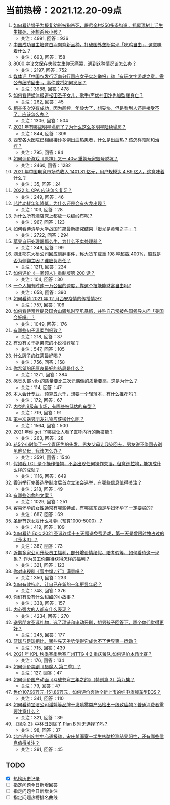 # 当前热榜：2021.12.20-09点
1. [如何看待猴子为报复幼崽被狗杀死，屠尽全村250多条狗崽，抓屋顶树上活生生摔死，还想杀死小孩？](https://www.zhihu.com/question/506917729)
    * 关注：4991, 回答：936
2. [中国成功自主培育白羽肉鸡新品种，打破国外垄断实现「吃鸡自由」，这意味着什么？](https://www.zhihu.com/question/503474425)
    * 关注：693, 回答：158
3. [8000 字论文保存失败女生仰天痛哭，遇到这种情况该怎么办？](https://www.zhihu.com/question/507048743)
    * 关注：2197, 回答：752
4. [媒体评「中国农发行河南分行回应女子实名举报」称「有玩文字游戏之意，需公布细节回击」，事件或将如何发展？](https://www.zhihu.com/question/506284980)
    * 关注：3988, 回答：478
5. [如何看待媒体报道松田圣子女儿，歌手/声优神田沙也加坠楼身亡？](https://www.zhihu.com/question/506999509)
    * 关注：262, 回答：45
6. [相亲多次没有成功，因为颜控，年龄大了，想妥协，但是看到人还是接受不了，应该怎么办？](https://www.zhihu.com/question/506556431)
    * 关注：1306, 回答：504
7. [2021 年有哪些明星塌房了？为什么这么多明星陆续塌房？](https://www.zhihu.com/question/503251831)
    * 关注：844, 回答：309
8. [西安各大医院已相继接诊多例出血热患者，什么是出血热？该怎样预防和治疗？](https://www.zhihu.com/question/506992757)
    * 关注：795, 回答：84
9. [如何评价游戏《原神》又一 40w 重氪玩家毁号脱坑？](https://www.zhihu.com/question/506334661)
    * 关注：2460, 回答：1282
10. [2021 年中国电竞市场总收入 1401.81 亿元，用户规模达 4.89 亿人，这意味着什么？](https://www.zhihu.com/question/506456658)
    * 关注：35, 回答：24
11. [2022 年 CPA 应该怎么复习？](https://www.zhihu.com/question/492027528)
    * 关注：249, 回答：46
12. [芯片功耗年年降低，为什么还是会有火龙出现？](https://www.zhihu.com/question/505219675)
    * 关注：103, 回答：28
13. [为什么所有酒店床上都放一块绸缎布呢？](https://www.zhihu.com/question/505871719)
    * 关注：967, 回答：123
14. [如何看待清华大学战国竹简最新研究结果「蚩尤是黄帝之子」？](https://www.zhihu.com/question/495891279)
    * 关注：2722, 回答：294
15. [苹果自研处理器那么牛，为什么不卖处理器？](https://www.zhihu.com/question/504993476)
    * 关注：349, 回答：99
16. [湖北鄂东大桥公司回应侧翻事件，称大货车载重 198 吨超载 400%，超载是否为侧翻主因？谁应负责任？](https://www.zhihu.com/question/507023464)
    * 关注：1211, 回答：224
17. [如何评价《一拳超人》重制版第 200 话？](https://www.zhihu.com/question/506852212)
    * 关注：104, 回答：30
18. [一个人拥有时速一万公里的速度，靠这个技能能财富自由吗?](https://www.zhihu.com/question/505137647)
    * 关注：658, 回答：390
19. [如何看待 2021 年 12 月西安疫情的传播情况?](https://www.zhihu.com/question/506471274)
    * 关注：757, 回答：106
20. [如何看待拜登提及国会山骚乱时罕见暴怒，并称自己常被各国领导人问「美国会好吗」？](https://www.zhihu.com/question/506966590)
    * 关注：1049, 回答：176
21. [有哪些句子温柔到极致？](https://www.zhihu.com/question/506299773)
    * 关注：218, 回答：37
22. [有没有关于姐弟恋的小说推荐呢？](https://www.zhihu.com/question/374357407)
    * 关注：547, 回答：105
23. [什么牌子的红茶最好喝？](https://www.zhihu.com/question/442436136)
    * 关注：756, 回答：158
24. [你希望的灰原哀最好的结局是什么？](https://www.zhihu.com/question/316395335)
    * 关注：1271, 回答：384
25. [感觉头部 vtb 的质量要比三次元偶像的质量要高，这是为什么？](https://www.zhihu.com/question/505776714)
    * 关注：114, 回答：47
26. [本人会计专业，预算五六千，想要一个轻薄本，有什么推荐吗？](https://www.zhihu.com/question/454742973)
    * 关注：172, 回答：67
27. [内卷的B级车市场，有哪些被低估的车型？](https://www.zhihu.com/question/504121167)
    * 关注：719, 回答：91
28. [第一次送男朋友礼物应该送什么呢？](https://www.zhihu.com/question/320207842)
    * 关注：1564, 回答：500
29. [2021 年你 get 了哪些让人看了直呼内行的新技能？](https://www.zhihu.com/question/502527978)
    * 关注：263, 回答：28
30. [花5个小时染了一个青灰色的头发，男友父母让我染回去，男友说不染回去别见他父母，我该怎么办？](https://www.zhihu.com/question/505887195)
    * 关注：3591, 回答：1546
31. [假如我 LOL 是个操作怪物，不会出现任何操作失误，但意识拉垮，能铸成什么样的成就？](https://www.zhihu.com/question/497089900)
    * 关注：1116, 回答：649
32. [香港举行完善选举制度后首次立法会选举，有哪些信息值得关注？](https://www.zhihu.com/question/507021051)
    * 关注：218, 回答：49
33. [有哪些治愈的文案？](https://www.zhihu.com/question/484713864)
    * 关注：1029, 回答：251
34. [容易怀孕的女性通常有哪些特点，有哪些东西是孕妇怀孕了一定要买的?](https://www.zhihu.com/question/485060804)
    * 关注：687, 回答：69
35. [圣诞节送女友什么礼物（预算1000-5000）？](https://www.zhihu.com/question/358531188)
    * 关注：419, 回答：109
36. [如何看待 Epic 2021 圣诞连续十五天赠送免费游戏，第一天是曾限时独占过的《莎木3》？](https://www.zhihu.com/question/506401832)
    * 关注：367, 回答：73
37. [近期多家公司升级员工福利，部分增设情绪假、陪考假等，如何看待这一现象？ 作为员工你期待获得怎样的福利？](https://www.zhihu.com/question/506756776)
    * 关注：321, 回答：123
38. [你对电视剧《雪中悍刀行》满意吗？](https://www.zhihu.com/question/506360746)
    * 关注：350, 回答：233
39. [如何有效抗老，让自己在新的一年更显年轻？](https://www.zhihu.com/question/507063183)
    * 关注：748, 回答：376
40. [你们有没有什么甜甜的小故事？](https://www.zhihu.com/question/477700071)
    * 关注：338, 回答：157
41. [内心强大的人都有什么表现？](https://www.zhihu.com/question/355778275)
    * 关注：4234, 回答：270
42. [送男朋友圣诞礼物，选了项链和电动牙刷，想男孩子回答下，哪个你们觉得更好？](https://www.zhihu.com/question/506194010)
    * 关注：245, 回答：177
43. [篮球与足球相比，哪些先天劣势使得它成为不了世界第一运动？](https://www.zhihu.com/question/22947643)
    * 关注：715, 回答：439
44. [2021 年 KPL 秋季赛季后赛广州TTG 4:2 重庆狼队,如何评价本场比赛？](https://www.zhihu.com/question/506972271)
    * 关注：176, 回答：134
45. [如何评价美剧《猎魔人 第二季》？](https://www.zhihu.com/question/471308779)
    * 关注：127, 回答：47
46. [如何评价国产动画《斗破苍穹三年之约》（特别篇 3）第九集？](https://www.zhihu.com/question/503024796)
    * 关注：79, 回答：47
47. [售价107.96万元-151.86万元，如何评价奔驰全新上市的纯电旗舰车型EQS？](https://www.zhihu.com/question/506649449)
    * 关注：341, 回答：110
48. [如何看待宝洁公司潘婷等品牌干发喷雾类产品检出一级致癌物？普通消费者需要注意什么？](https://www.zhihu.com/question/507025200)
    * 关注：321, 回答：39
49. [《误杀 2》中林日朗除了 Plan B 别无选择了吗？](https://www.zhihu.com/question/506646567)
    * 关注：98, 回答：37
50. [北京通州疾控中心通报称，宋庄某画室一学生核酸检测结果阳性，还有哪些信息值得关注？](https://www.zhihu.com/question/507099006)
    * 关注：291, 回答：45
## TODO
* [x] [热榜历史记录](hot_history/AllHot.md)
* [ ] 指定问题今日新增回答
* [ ] 指定问题今日新增关注
* [ ] 指定问题热榜排名曲线
